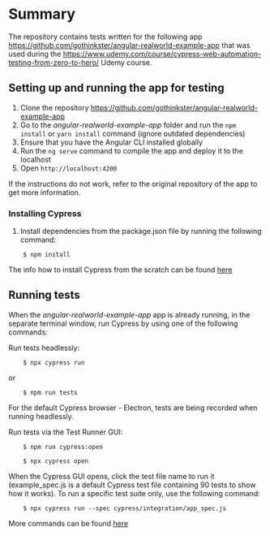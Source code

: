 # Summary

The repository contains tests written for the following app https://github.com/gothinkster/angular-realworld-example-app that was used during the https://www.udemy.com/course/cypress-web-automation-testing-from-zero-to-hero/ Udemy course.

## Setting up and running the app for testing

1. Clone the repository https://github.com/gothinkster/angular-realworld-example-app
2. Go to the *angular-realworld-example-app* folder and run the `npm install` or `yarn install` command (ignore outdated dependencies)
3. Ensure that you have the Angular CLI installed globally
3. Run the `ng serve` command to compile the app and deploy it to the localhost
4. Open `http://localhost:4200` 

If the instructions do not work, refer to the original repository of the app to get more information. 
### Installing Cypress

1. Install dependencies from the package.json file by running the following command:
```
    $ npm install
```

The info how to install Cypress from the scratch can be found [here](https://docs.cypress.io/guides/getting-started/installing-cypress.html#)

## Running tests

When the *angular-realworld-example-app* app is already running, in the separate terminal window, run Cypress by using one of the following commands:

Run tests headlessly:

```
    $ npx cypress run
```
or
```
    $ npm run tests
```

For the default Cypress browser - Electron, tests are being recorded when running headlessly.


Run tests via the Test Runner GUI:

```
    $ npm run cypress:open 
```
```
    $ npx cypress open
```

When the Cypress GUI opens, click the test file name to run it (example_spec.js is a default Cypress test file containing 90 tests to show how it works). 
To run a specific test suite only, use the following command: 

```
    $ npx cypress run --spec cypress/integration/app_spec.js

```
More commands can be found [here](https://docs.cypress.io/guides/guides/command-line.html#)
